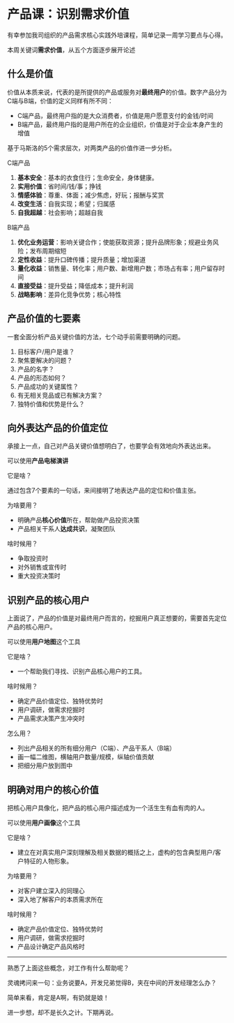 # 产品课：识别需求价值

有幸参加我司组织的产品需求核心实践外培课程，简单记录一周学习要点与心得。

本周关键词**需求价值**，从五个方面逐步展开论述

## 什么是价值

价值从本质来说，代表的是所提供的产品或服务对**最终用户**的价值。数字产品分为C端与B端，价值的定义同样有所不同：

- C端产品，最终用户指的是大众消费者，价值是用户愿意支付的金钱/时间
- B端产品，最终用户指的是用户所在的企业组织，价值是对于企业本身产生的增值

基于马斯洛的5个需求层次，对两类产品的价值作进一步分析。

C端产品

1. **基本安全**：基本的衣食住行；生命安全，身体健康。
2. **实用价值**：省时间/钱/事；挣钱
3. **情感体验**：尊重、体面；减少焦虑，好玩；报酬与奖赏
4. **改变生活**：自我实现；希望；归属感
5. **自我超越**：社会影响；超越自我

B端产品

1. **优化业务运营**：影响关键合作；使能获取资源；提升品牌形象；规避业务风险；发布周期缩短
2. **定性收益**：提升口碑传播；提升质量；增加渠道
3. **量化收益**：销售量、转化率；用户数、新增用户数；市场占有率；用户留存时间
4. **直接受益**：提升受益；降低成本；提升利润
5. **战略影响**：差异化竞争优势；核心特性


## 产品价值的七要素

一套全面分析产品关键价值的方法，七个动手前需要明确的问题。

1. 目标客户/用户是谁？
2. 聚焦要解决的问题？
3. 产品的名字？
4. 产品的形态如何？
5. 产品成功的关键属性？
6. 有无相关竞品或已有解决方案？
7. 独特价值和优势是什么？

## 向外表达产品的价值定位

承接上一点，自己对产品关键价值想明白了，也要学会有效地向外表达出来。

可以使用**产品电梯演讲**

它是啥？

通过包含7个要素的一句话，来间接明了地表达产品的定位和价值主张。

为啥要用？

- 明确产品**核心价值**所在，帮助做产品投资决策
- 产品相关干系人**达成共识**，凝聚团队

啥时候用？

- 争取投资时
- 对外销售或宣传时
- 重大投资决策时

## 识别产品的核心用户

上面说了，产品的价值是对最终用户而言的，挖掘用户真正想要的，需要首先定位产品的核心用户。

可以使用**用户地图**这个工具

它是啥？

- 一个帮助我们寻找、识别产品核心用户的工具。

啥时候用？

- 确定产品价值定位、独特优势时
- 用户调研，做需求挖掘时
- 产品需求决策产生冲突时

怎么用？

- 列出产品相关的所有细分用户（C端）、产品干系人（B端）
- 画一幅二维图，横轴用户数量/规模，纵轴价值贡献
- 把细分用户放到图中

## 明确对用户的核心价值

把核心用户具像化，把产品的核心用户描述成为一个活生生有血有肉的人。

可以使用**用户画像**这个工具

它是啥？

- 建立在对真实用户深刻理解及相关数据的概括之上，虚构的包含典型用户/客户特征的人物形象。

为啥要用？

- 对客户建立深入的同理心
- 深入地了解客户的本质需求所在

啥时候用？

- 确定产品价值定位、独特优势时
- 用户调研，做需求挖掘时
- 产品设计确定产品风格时

---

熟悉了上面这些概念，对工作有什么帮助呢？

灵魂拷问来一句：业务说要A，开发兄弟觉得B，夹在中间的开发经理怎么办？

简单来看，肯定是A啊，有奶就是娘！

进一步想，却不是长久之计。下期再说。